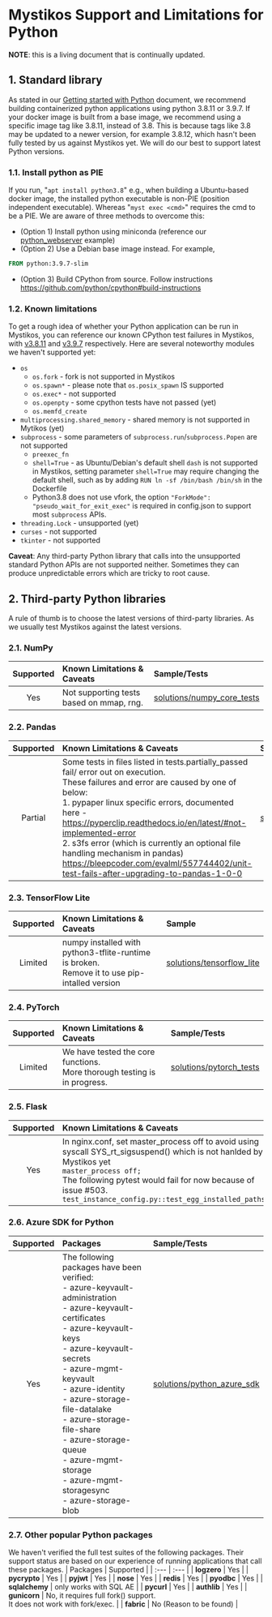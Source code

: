 # Mystikos Support and Limitations for Python
**NOTE**: this is a living document that is continually updated.

## 1. Standard library
As stated in our [Getting started with Python](user-getting-started-docker-python.md)
document, we recommend building containerized python applications using python
3.8.11 or 3.9.7. If your docker image is built from a base image, we recommend
using a specific image tag like 3.8.11, instead of 3.8. This is because tags
like 3.8 may be updated to a newer version, for example 3.8.12, which hasn't
been fully tested by us against Mystikos yet. We will do our best to support
latest Python versions.

### 1.1. Install python as PIE
If you run, "`apt install python3.8`" e.g., when building a Ubuntu-based docker
image, the installed python executable is non-PIE (position independent
executable). Whereas "`myst exec <cmd>`" requires the cmd to be a PIE. We are
aware of three methods to overcome this:
- (Option 1) Install python using miniconda (reference our
[python_webserver](../solutions/python_webserver/Dockerfile) example)
- (Option 2) Use a Debian base image instead. For example,
```Dockerfile
FROM python:3.9.7-slim
```
- (Option 3) Build CPython from source. Follow instructions
https://github.com/python/cpython#build-instructions

### 1.2. Known limitations
To get a rough idea of whether your Python application can be run in Mystikos,
you can reference our known CPython test failures in Mystikos, with
[v3.8.11](../tests/cpython-tests/test_config_v3.8.11/tests.failed) and
[v3.9.7](../tests/cpython-tests/test_config_v3.9.7/tests.failed) respectively.
Here are several noteworthy modules we haven't supported yet:
- `os`
  - `os.fork` - fork is not supported in Mystikos
  - `os.spawn*` - please note that `os.posix_spawn` IS supported
  - `os.exec*` - not supported
  - `os.openpty` - some cpython tests have not passed (yet)
  - `os.memfd_create`
- `multiprocessing.shared_memory` - shared memory is not supported in Mytikos (yet)
- `subprocess` - some parameters of `subprocess.run`/`subprocess.Popen` are not supported
  - `preexec_fn`
  - `shell=True` - as Ubuntu/Debian's default shell `dash` is not supported in Mystikos, setting parameter `shell=True` may require changing the default shell, such as by adding `RUN ln -sf /bin/bash /bin/sh` in the Dockerfile
  - Python3.8 does not use vfork, the option `"ForkMode": "pseudo_wait_for_exit_exec"` is required in config.json to support most `subprocess` APIs.
 - `threading.Lock` - unsupported (yet)
- `curses` - not supported
- `tkinter` - not supported

**Caveat**: Any third-party Python library that calls into the unsupported
standard Python APIs are not supported neither. Sometimes they can produce
unpredictable errors which are tricky to root cause.

## 2. Third-party Python libraries
A rule of thumb is to choose the latest versions of third-party libraries. As
we usually test Mystikos against the latest versions.

### 2.1. NumPy
| Supported | Known Limitations & Caveats | Sample/Tests |
| :---: | :--- | :--- |
| Yes | Not supporting tests based on mmap, rng. | [solutions/numpy_core_tests](https://github.com/deislabs/mystikos/tree/main/solutions/numpy_core_tests) |

### 2.2. Pandas
| Supported | Known Limitations & Caveats | Sample |
| :---: | :--- | :--- |
| Partial | Some tests in files listed in tests.partially_passed fail/ error out on execution.<br>These failures and error are caused by one of below:<br>1. pypaper linux specific errors, documented<br>here - https://pyperclip.readthedocs.io/en/latest/#not-implemented-error<br>2. s3fs error (which is currently an optional file handling mechanism in pandas)<br>https://bleepcoder.com/evalml/557744402/unit-test-fails-after-upgrading-to-pandas-1-0-0 | [solutions/pandas_tests](https://github.com/deislabs/mystikos/tree/main/solutions/pandas_tests) |


### 2.3. TensorFlow Lite
| Supported | Known Limitations & Caveats | Sample |
| :---: | :--- | :--- |
| Limited | numpy installed with python3-tflite-runtime is broken.<br>Remove it to use pip-intalled version | [solutions/tensorflow_lite](https://github.com/deislabs/mystikos/tree/main/solutions/tensorflow_lite) |

### 2.4. PyTorch
| Supported | Known Limitations & Caveats | Sample/Tests |
| :---: | :--- | :--- |
| Limited | We have tested the core functions.<br>More thorough testing is in progress. | [solutions/pytorch_tests](https://github.com/deislabs/mystikos/tree/main/solutions/pytorch_tests) |


### 2.5. Flask
| Supported | Known Limitations & Caveats | Sample/Tests |
| :---: | :--- | :--- |
| Yes | In nginx.conf, set master_process off to avoid using syscall SYS_rt_sigsuspend() which is not hanlded by Mystikos yet<br>`master_process off;`<br>The following pytest would fail for now because of issue #503.<br>`test_instance_config.py::test_egg_installed_paths` | [solutions/python_flask_tests](https://github.com/deislabs/mystikos/tree/main/solutions/python_flask_tests) |

### 2.6. Azure SDK for Python
| Supported | Packages | Sample/Tests |
| :---: | :--- | :--- |
| Yes | The following packages have been verified:<br> - azure-keyvault-administration<br> - azure-keyvault-certificates<br> - azure-keyvault-keys<br> - azure-keyvault-secrets<br> - azure-mgmt-keyvault<br> - azure-identity<br> - azure-storage-file-datalake<br> - azure-storage-file-share<br> - azure-storage-queue<br> - azure-mgmt-storage<br> - azure-mgmt-storagesync<br> - azure-storage-blob | [solutions/python_azure_sdk](https://github.com/deislabs/mystikos/tree/main/solutions/python_azure_sdk) |

### 2.7. Other popular Python packages
We haven't verified the full test suites of the following packages. Their support status are based on our experience of running applications that call these packages.
| Packages | Supported |
| :--- | :--- |
| **logzero** | Yes |
| **pycrypto** | Yes |
| **pyjwt** | Yes |
| **nose** | Yes |
| **redis** | Yes |
| **pyodbc** | Yes |
| **sqlalchemy** | only works with SQL AE |
| **pycurl** | Yes |
| **authlib** | Yes |
| **gunicorn** | No, it requires full fork() support.<br>It does not work with fork/exec. |
| **fabric** | No (Reason to be found) |
